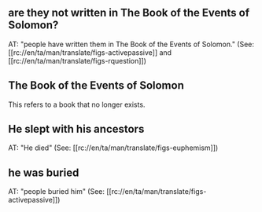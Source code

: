 ## are they not written in The Book of the Events of Solomon? ##

AT: "people have written them in The Book of the Events of Solomon." (See: [[rc://en/ta/man/translate/figs-activepassive]] and [[rc://en/ta/man/translate/figs-rquestion]])

## The Book of the Events of Solomon ##

This refers to a book that no longer exists.

## He slept with his ancestors ##

AT: "He died" (See: [[rc://en/ta/man/translate/figs-euphemism]])

## he was buried ##

AT: "people buried him" (See: [[rc://en/ta/man/translate/figs-activepassive]])